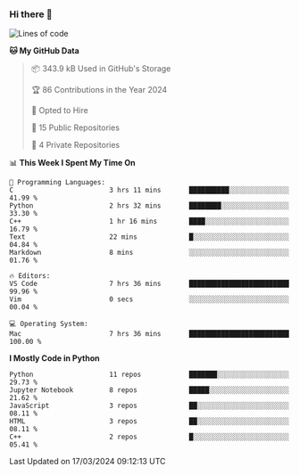 ### Hi there 👋

<!--START_SECTION:waka-->
![Lines of code](https://img.shields.io/badge/From%20Hello%20World%20I%27ve%20Written-19.6%20million%20lines%20of%20code-blue)

**🐱 My GitHub Data** 

> 📦 343.9 kB Used in GitHub's Storage 
 > 
> 🏆 86 Contributions in the Year 2024
 > 
> 💼 Opted to Hire
 > 
> 📜 15 Public Repositories 
 > 
> 🔑 4 Private Repositories 
 > 
📊 **This Week I Spent My Time On** 

```text
💬 Programming Languages: 
C                        3 hrs 11 mins       ██████████░░░░░░░░░░░░░░░   41.99 % 
Python                   2 hrs 32 mins       ████████░░░░░░░░░░░░░░░░░   33.30 % 
C++                      1 hr 16 mins        ████░░░░░░░░░░░░░░░░░░░░░   16.79 % 
Text                     22 mins             █░░░░░░░░░░░░░░░░░░░░░░░░   04.84 % 
Markdown                 8 mins              ░░░░░░░░░░░░░░░░░░░░░░░░░   01.76 % 

🔥 Editors: 
VS Code                  7 hrs 36 mins       █████████████████████████   99.96 % 
Vim                      0 secs              ░░░░░░░░░░░░░░░░░░░░░░░░░   00.04 % 

💻 Operating System: 
Mac                      7 hrs 36 mins       █████████████████████████   100.00 % 
```

**I Mostly Code in Python** 

```text
Python                   11 repos            ███████░░░░░░░░░░░░░░░░░░   29.73 % 
Jupyter Notebook         8 repos             █████░░░░░░░░░░░░░░░░░░░░   21.62 % 
JavaScript               3 repos             ██░░░░░░░░░░░░░░░░░░░░░░░   08.11 % 
HTML                     3 repos             ██░░░░░░░░░░░░░░░░░░░░░░░   08.11 % 
C++                      2 repos             █░░░░░░░░░░░░░░░░░░░░░░░░   05.41 % 
```




 Last Updated on 17/03/2024 09:12:13 UTC
<!--END_SECTION:waka-->

<!--
**DannyTDS/DannyTDS** is a ✨ _special_ ✨ repository because its `README.md` (this file) appears on your GitHub profile.

Here are some ideas to get you started:

- 🔭 I’m currently working on ...
- 🌱 I’m currently learning ...
- 👯 I’m looking to collaborate on ...
- 🤔 I’m looking for help with ...
- 💬 Ask me about ...
- 📫 How to reach me: ...
- 😄 Pronouns: ...
- ⚡ Fun fact: ...
-->
